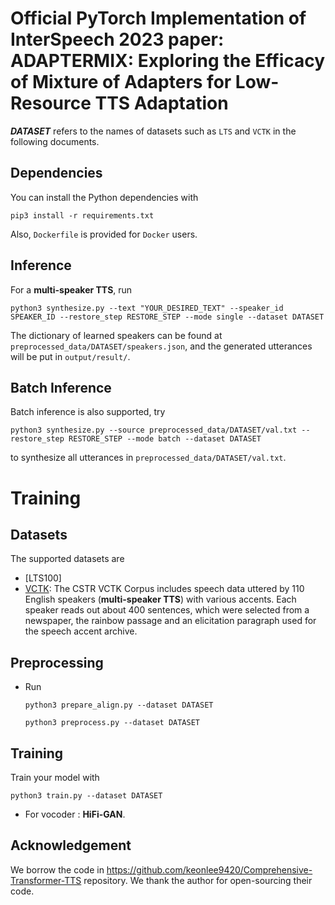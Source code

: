 # Official PyTorch Implementation of InterSpeech 2023 paper: ADAPTERMIX: Exploring the Efficacy of Mixture of Adapters for Low-Resource TTS Adaptation

***DATASET*** refers to the names of datasets such as `LTS` and `VCTK` in the following documents.

## Dependencies
You can install the Python dependencies with
```
pip3 install -r requirements.txt
```
Also, `Dockerfile` is provided for `Docker` users.

## Inference

For a **multi-speaker TTS**, run
```
python3 synthesize.py --text "YOUR_DESIRED_TEXT" --speaker_id SPEAKER_ID --restore_step RESTORE_STEP --mode single --dataset DATASET
```

The dictionary of learned speakers can be found at `preprocessed_data/DATASET/speakers.json`, and the generated utterances will be put in `output/result/`.


## Batch Inference
Batch inference is also supported, try

```
python3 synthesize.py --source preprocessed_data/DATASET/val.txt --restore_step RESTORE_STEP --mode batch --dataset DATASET
```
to synthesize all utterances in `preprocessed_data/DATASET/val.txt`.


# Training

## Datasets

The supported datasets are
- [LTS100]
- [VCTK](https://datashare.ed.ac.uk/handle/10283/3443): The CSTR VCTK Corpus includes speech data uttered by 110 English speakers (**multi-speaker TTS**) with various accents. Each speaker reads out about 400 sentences, which were selected from a newspaper, the rainbow passage and an elicitation paragraph used for the speech accent archive.

## Preprocessing
- Run 
  ```
  python3 prepare_align.py --dataset DATASET
  ```
  ```
  python3 preprocess.py --dataset DATASET
  ```

## Training

Train your model with
```
python3 train.py --dataset DATASET
```



- For vocoder : **HiFi-GAN**.

## Acknowledgement
We borrow the code in https://github.com/keonlee9420/Comprehensive-Transformer-TTS  repository. We thank the author for open-sourcing their code.
